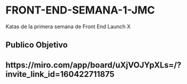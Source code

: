 # FRONT-END-SEMANA-1-JMC
Katas de la primera semana de Front End Launch X


<h2> Publico Objetivo<h2>
https://miro.com/app/board/uXjVOJYpXLs=/?invite_link_id=160422711875 
